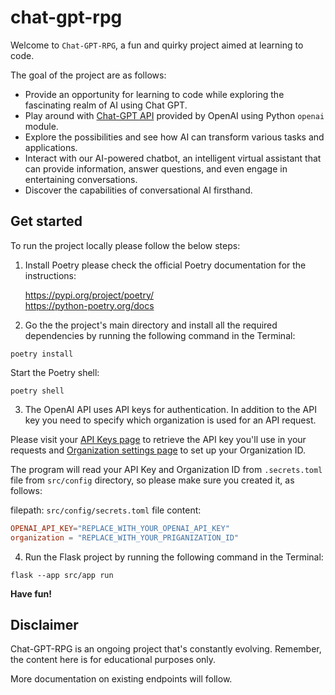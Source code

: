 # chat-gpt-rpg

Welcome to `Chat-GPT-RPG`, a fun and quirky project aimed at learning to code. 

The goal of the project are as follows: 
- Provide an opportunity for learning to code while exploring the fascinating realm of AI using Chat GPT.
- Play around with [Chat-GPT API](https://platform.openai.com/docs/introduction/overview) provided by OpenAI using Python `openai` module.
- Explore the possibilities and see how AI can transform various tasks and applications.
- Interact with our AI-powered chatbot, an intelligent virtual assistant that can provide information, answer questions, and even engage in entertaining conversations. 
- Discover the capabilities of conversational AI firsthand.


## Get started
To run the project locally please follow the below steps:

1. Install Poetry please check the official Poetry documentation for the instructions:

    https://pypi.org/project/poetry/ \
    https://python-poetry.org/docs

2. Go the the project's main directory and install all the required dependencies by running the following command in the Terminal:
``` console
poetry install
```
Start the Poetry shell:
``` console
poetry shell
```

3. The OpenAI API uses API keys for authentication. In addition to the API key you need to specify which organization is used for an API request.

Please visit your [API Keys page](https://platform.openai.com/account/api-keys) to retrieve the API key you'll use in your requests and [Organization settings page](https://platform.openai.com/account/org-settings) to set up your Organization ID. 

The program will read your API Key and Organization ID from `.secrets.toml` file from `src/config` directory, so please make sure you created it, as follows:

filepath: `src/config/secrets.toml`
file content:
``` toml
OPENAI_API_KEY="REPLACE_WITH_YOUR_OPENAI_API_KEY"
organization = "REPLACE_WITH_YOUR_PRIGANIZATION_ID"
```

4. Run the Flask project by running the following command in the Terminal:
``` console
flask --app src/app run
```


**Have fun!**

## Disclaimer

Chat-GPT-RPG is an ongoing project that's constantly evolving. Remember, the content here is for educational purposes only.

More documentation on existing endpoints will follow.